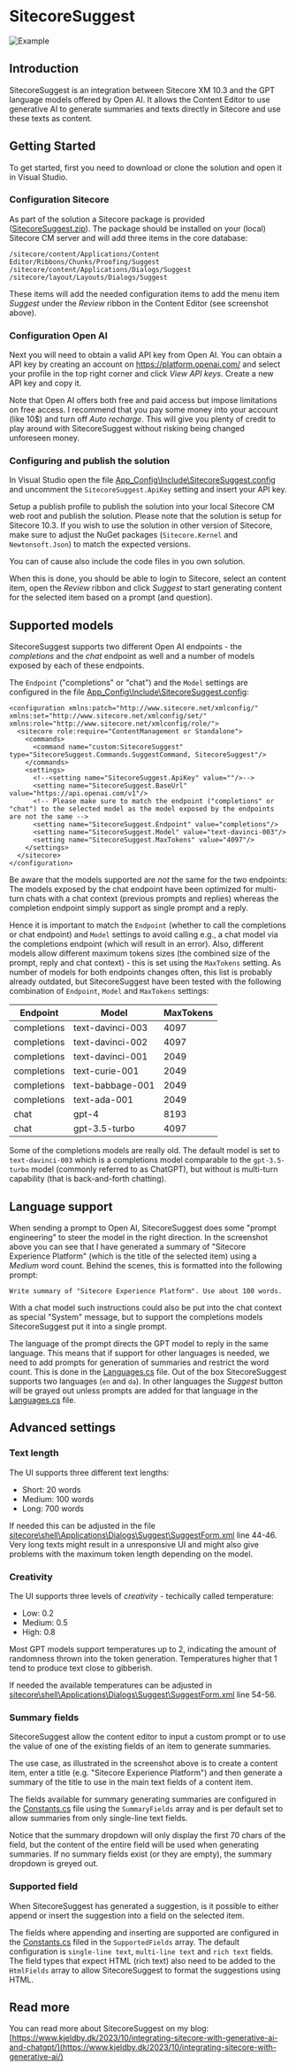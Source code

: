# SitecoreSuggest

![Example](https://raw.githubusercontent.com/kristofferkjeldby/SitecoreSuggest/main/readme.png)

## Introduction

SitecoreSuggest is an integration between Sitecore XM 10.3 and the GPT language models offered by Open AI. It allows the Content Editor to use generative AI to generate summaries and texts directly in Sitecore and use these texts as content.

## Getting Started

To get started, first you need to download or clone the solution and open it in Visual Studio.

### Configuration Sitecore

As part of the solution a Sitecore package is provided ([SitecoreSuggest.zip](SitecoreSuggest.zip)). The package should be installed on your (local) Sitecore CM server and will add three items in the core database:

```
/sitecore/content/Applications/Content Editor/Ribbons/Chunks/Proofing/Suggest
/sitecore/content/Applications/Dialogs/Suggest
/sitecore/layout/Layouts/Dialogs/Suggest
```

These items will add the needed configuration items to add the menu item *Suggest* under the *Review* ribbon in the Content Editor (see screenshot above).

### Configuration Open AI

Next you will need to obtain a valid API key from Open AI. You can obtain a API key by creating an account on https://platform.openai.com/ and select your profile in the top right corner and click *View API keys*. Create a new API key and copy it.

Note that Open AI offers both free and paid access but impose limitations on free access. I recommend that you pay some money into your account (like 10$) and turn off *Auto recharge*. This will give you plenty of credit to play around with SitecoreSuggest without risking being changed unforeseen money.

### Configuring and publish the solution

In Visual Studio open the file [App_Config\Include\SitecoreSuggest.config](SitecoreSuggest/App_Config/Include/SitecoreSuggest.config) and uncomment the `SitecoreSuggest.ApiKey` setting and insert your API key. 

Setup a publish profile to publish the solution into your local Sitecore CM web root and publish the solution. Please note that the solution is setup for Sitecore 10.3. If you wish to use the solution in other version of Sitecore, make sure to adjust the NuGet packages (`Sitecore.Kernel` and `Newtonsoft.Json`) to match the expected versions.

You can of cause also include the code files in you own solution.

When this is done, you should be able to login to Sitecore, select an content item, open the *Review* ribbon and click *Suggest* to start generating content for the selected item based on a prompt (and question).

## Supported models

SitecoreSuggest supports two different Open AI endpoints - the _completions_ and the _chat_ endpoint as well and a number of models exposed by each of these endpoints. 

The `Endpoint` ("completions" or "chat") and the `Model` settings are configured in the file [App_Config\Include\SitecoreSuggest.config](SitecoreSuggest/App_Config/Include/SitecoreSuggest.config):

```
<configuration xmlns:patch="http://www.sitecore.net/xmlconfig/" xmlns:set="http://www.sitecore.net/xmlconfig/set/" xmlns:role="http://www.sitecore.net/xmlconfig/role/">
  <sitecore role:require="ContentManagement or Standalone">
    <commands>
      <command name="custom:SitecoreSuggest" type="SitecoreSuggest.Commands.SuggestCommand, SitecoreSuggest"/>
    </commands>
    <settings>
      <!--<setting name="SitecoreSuggest.ApiKey" value=""/>-->
      <setting name="SitecoreSuggest.BaseUrl" value="https://api.openai.com/v1"/>
      <!-- Please make sure to match the endpoint ("completions" or "chat") to the selected model as the model exposed by the endpoints are not the same -->
      <setting name="SitecoreSuggest.Endpoint" value="completions"/>
      <setting name="SitecoreSuggest.Model" value="text-davinci-003"/>
      <setting name="SitecoreSuggest.MaxTokens" value="4097"/>
    </settings>
  </sitecore>
</configuration>
```

Be aware that the models supported are _not_ the same for the two endpoints: The models exposed by the chat endpoint have been optimized for multi-turn chats with a chat context (previous prompts and replies) whereas the completion endpoint simply support as single prompt and a reply. 

Hence it is important to match the `Endpoint` (whether to call the completions or chat endpoint) and `Model` settings to avoid calling e.g., a chat model via the completions endpoint (which will result in an error). Also, different models allow different maximum tokens sizes (the combined size of the prompt, reply and chat context) - this is set using the `MaxTokens` setting. As number of models for both endpoints changes often, this list is probably already outdated, but SitecoreSuggest have been tested with the following combination of `Endpoint`, `Model` and `MaxTokens` settings:

|Endpoint|Model|MaxTokens|
|---|---|---|
|completions|text-davinci-003|4097|
|completions|text-davinci-002|4097|
|completions|text-davinci-001|2049|
|completions|text-curie-001|2049|
|completions|text-babbage-001|2049|
|completions|text-ada-001|2049|
|chat|gpt-4|8193|
|chat|gpt-3.5-turbo|4097|

Some of the completions models are really old. The default model is set to `text-davinci-003` which is a completions model comparable to the `gpt-3.5-turbo` model (commonly referred to as ChatGPT), but without is multi-turn capability (that is back-and-forth chatting). 

## Language support

When sending a prompt to Open AI, SitecoreSuggest does some "prompt engineering" to steer the model in the right direction. In the screenshot above you can see that I have generated a summary of "Sitecore Experience Platform" (which is the title of the selected item) using a *Medium* word count. Behind the scenes, this is formatted into the following prompt: 

```
Write summary of "Sitecore Experience Platform". Use about 100 words.
```

With a chat model such instructions could also be put into the chat context as special "System" message, but to support the completions models SitecoreSuggest put it into a single prompt.

The language of the prompt directs the GPT model to reply in the same language. This means that if support for other languages is needed, we need to add prompts for generation of summaries and restrict the word count. This is done in the [Languages.cs](SitecoreSuggest/Languages.cs) file. Out of the box SitecoreSuggest supports two languages (`en` and `da`). In other languages the *Suggest* button will be grayed out unless prompts are added for that language in the [Languages.cs](SitecoreSuggest/Languages.cs) file. 

## Advanced settings

### Text length

The UI supports three different text lengths:

- Short: 20 words
- Medium: 100 words
- Long: 700 words

If needed this can be adjusted in the file [sitecore\shell\Applications\Dialogs\Suggest\SuggestForm.xml](SitecoreSuggest/sitecore/shell/Applications/Dialogs/Suggest/SuggestForm.xml) line 44-46. Very long texts might result in a unresponsive UI and might also give problems with the maximum token length depending on the model.

### Creativity

The UI supports three levels of *creativity* - techically called temperature:

- Low: 0.2
- Medium: 0.5
- High: 0.8

Most GPT models support temperatures up to 2, indicating the amount of randomness thrown into the token generation. Temperatures higher that 1 tend to produce text close to gibberish. 

If needed the available temperatures can be adjusted in [sitecore\shell\Applications\Dialogs\Suggest\SuggestForm.xml](SitecoreSuggest/sitecore/shell/Applications/Dialogs/Suggest/SuggestForm.xml) line 54-56.

### Summary fields

SitecoreSuggest allow the content editor to input a custom prompt or to use the value of one of the existing fields of an item to generate summaries.

The use case, as illustrated in the screenshot above is to create a content item, enter a title (e.g. "Sitecore Experience Platform") and then generate a summary of the title to use in the main text fields of a content item.

The fields available for summary generating summaries are configured in the [Constants.cs](SitecoreSuggest/Constants.cs) file using the `SummaryFields` array and is per default set to allow summaries from only single-line text fields. 

Notice that the summary dropdown will only display the first 70 chars of the field, but the content of the entire field will be used when generating summaries. If no summary fields exist (or they are empty), the summary dropdown is greyed out.

### Supported field

When SitecoreSuggest has generated a suggestion, is it possible to either append or insert the suggestion into a field on the selected item. 

The fields where appending and inserting are supported are configured in the [Constants.cs](SitecoreSuggest/Constants.cs) filed in the `SupportedFields` array. The default configuration is `single-line text`, `multi-line text` and `rich text` fields. The field types that expect HTML (rich text) also need to be added to the `HtmlFields` array to allow SitecoreSuggest to format the suggestions using HTML. 

## Read more

You can read more about SitecoreSuggest on my blog: [https://www.kjeldby.dk/2023/10/integrating-sitecore-with-generative-ai-and-chatgpt/](https://www.kjeldby.dk/2023/10/integrating-sitecore-with-generative-ai/)
